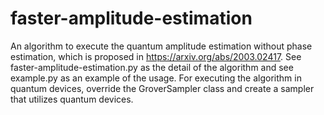# faster-amplitude-estimation

An algorithm to execute the quantum amplitude estimation without phase estimation, which is proposed in https://arxiv.org/abs/2003.02417.
See faster-amplitude-estimation.py as the detail of the algorithm and see example.py as an example of the usage. 
For executing the algorithm in quantum devices, override the GroverSampler class and create a sampler that utilizes quantum devices.
